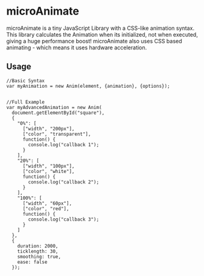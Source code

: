 microAnimate
=============
microAnimate is a tiny JavaScript Library with a CSS-like animation syntax.
This library calculates the Animation when its initialized, not when executed, giving a huge performance boost!
microAnimate also uses CSS based animating - which means it uses hardware acceleration.


Usage
----------

    //Basic Syntax
    var myAnimation = new Anim(element, {animation}, {options});


    //Full Example
    var myAdvancedAnimation = new Anim(
      document.getElementById("square"),
      {
        "0%": [
          ["width", "200px"],
          ["color", "transparent"],
          function() {
            console.log("callback 1");
          }
        ],
        "20%": [
          ["width", "100px"],
          ["color", "white"],
          function() {
            console.log("callback 2");
          }
        ],
        "100%": [
          ["width", "60px"],
          ["color", "red"],
          function() {
            console.log("callback 3");
          }
        ]
      },
      {
        duration: 2000,
        ticklength: 30,
        smoothing: true,
        ease: false
      });
